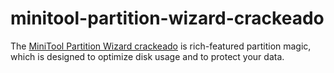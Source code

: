 # minitool-partition-wizard-crackeado
 The [MiniTool Partition Wizard crackeado](https://jsoftz.com/easeus-partition-master-17-8-1-full-version-crackeado/) is rich-featured partition magic, which is designed to optimize disk usage and to protect your data.
